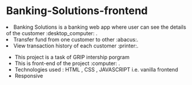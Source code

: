 # Banking-Solutions-frontend
<p>
  <li>Banking Solutions is a banking web app where user can see the details of the customer :desktop_computer: . </li>
  <li>Transfer fund from one customer to other :abacus:. </li>
  <li>View transaction history of each customer :printer:. </li>
</p>

<p>
<ul>
  <li>This project is a task of GRIP intership porgram</li>
  <li>This is front-end of the project :computer: .</li>  
  <li>Technologies used : HTML , CSS ,  JAVASCRIPT i.e. vanilla frontend</li>  
  <li>Responsive</li>
</ul>
</p>

